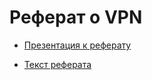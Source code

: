 # Реферат о VPN

- [Презентация к реферату](https://github.com/mihai-valentin/computer_networks_vpn/blob/main/VPN.%20%D0%9F%D1%80%D0%B8%D0%BC%D0%B5%D0%BD%D0%B5%D0%BD%D0%B8%D0%B5%20%D0%B2%20Cisco%20Packet%20Tracer..pptx)

- [Текст реферата](https://github.com/mihai-valentin/computer_networks_vpn/blob/main/VPN.%20%D0%9F%D1%80%D0%B8%D0%BC%D0%B5%D0%BD%D0%B5%D0%BD%D0%B8%D0%B5%20%D0%B2%20Cisco%20Packet%20Tracer.%20%D0%9C%D0%B8%D1%85%D0%B0%D0%B9%20%D0%92%D0%B0%D0%BB%D0%B5%D0%BD%D1%82%D0%B8%D0%BD.pdf)
